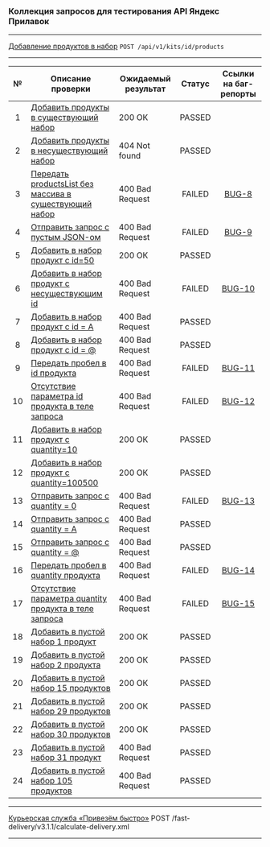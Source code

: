 ### Коллекция запросов для тестирования API Яндекс Прилавок

---

[Добавление продуктов в набор](https://www.postman.com/forweb/workspace/lavka/collection/34470293-43a0352a-462a-446f-ad79-50a57974f293) `POST /api/v1/kits/id/products`

---

| №   | Описание проверки                                                                                                                                              | Ожидаемый результат | Статус | Ссылки на баг-репорты                                     |
|:---:|----------------------------------------------------------------------------------------------------------------------------------------------------------------|---------------------|:------:|:---------------------------------------------------------:|
| 1   | [Добавить продукты в существующий набор](https://www.postman.com/forweb/workspace/lavka/request/34470293-fe784084-0c06-414a-b4be-b25ca66d6696)                 | 200 ОК              | PASSED |                                                           |
| 2   | [Добавить продукты в несуществующий набор](https://www.postman.com/forweb/workspace/lavka/request/34470293-44a855d7-4b88-48a2-9cf5-b409f533ea35)               | 404 Not found       | PASSED |                                                           |
| 3   | [Передать productsList без массива в существующий набор](https://www.postman.com/forweb/workspace/lavka/request/34470293-2223f468-2c0a-4bce-8f34-e15160df49bb) | 400 Bad Request     | FAILED | [BUG-8](https://heorhii-ap.youtrack.cloud/issue/BUG-8)    |
| 4   | [Отправить запрос с пустым JSON-ом](https://www.postman.com/forweb/workspace/lavka/request/34470293-4bd8bd7e-e6a1-40fb-be6e-b0abec46f5fa)                      | 400 Bad Request     | FAILED | [BUG-9](https://heorhii-ap.youtrack.cloud/issue/BUG-9)    |
| 5   | [Добавить в набор продукт с id=50](https://www.postman.com/forweb/workspace/lavka/request/34470293-4a4deb60-b4b9-4ecf-bc91-ce85de34135a)                       | 200 ОК              | PASSED |                                                           |
| 6   | [Добавить в набор продукт с несуществующим id](https://www.postman.com/forweb/workspace/lavka/request/34470293-9f287045-d859-4a61-b893-1044c0a635d6)           | 400 Bad Request     | FAILED | [BUG-10](https://heorhii-ap.youtrack.cloud/issue/BUG-10)  |
| 7   | [Добавить в набор продукт с id = A](https://www.postman.com/forweb/workspace/lavka/request/34470293-6aecd383-8f82-4a9b-a427-f73764db65ad)                      | 400 Bad Request     | PASSED |                                                           |
| 8   | [Добавить в набор продукт с id = @](https://www.postman.com/forweb/workspace/lavka/request/34470293-cf63d202-8628-4398-8e25-b56c46cda4b7)                      | 400 Bad Request     | PASSED |                                                           |
| 9   | [Передать пробел в id продукта](https://www.postman.com/forweb/workspace/lavka/request/34470293-21fc245e-a633-4514-b8cc-df30c3127eda)                          | 400 Bad Request     | FAILED | [BUG-11](https://heorhii-ap.youtrack.cloud/issue/BUG-11)  |
| 10  | [Отсутствие параметра id продукта в теле запроса](https://www.postman.com/forweb/workspace/lavka/request/34470293-a66448c5-bf5a-4cad-971a-f1da3208185a)        | 400 Bad Request     | FAILED | [BUG-12](https://heorhii-ap.youtrack.cloud/issue/BUG-12)  |
| 11  | [Добавить в набор продукт с quantity=10](https://www.postman.com/forweb/workspace/lavka/request/34470293-62993dbb-0b49-4e92-8399-3bc38e94acc8)                 | 200 ОК              | PASSED |                                                           |
| 12  | [Добавить в набор продукт с quantity=100500](https://www.postman.com/forweb/workspace/lavka/request/34470293-811c99a8-9688-4708-a10c-4dc1d4a0cb9a)             | 200 ОК              | PASSED |                                                           |
| 13  | [Отправить запрос с quantity = 0](https://www.postman.com/forweb/workspace/lavka/request/34470293-6d624997-915c-4502-94f3-5c5f6b39881b)                        | 400 Bad Request     | FAILED | [BUG-13](https://heorhii-ap.youtrack.cloud/issue/BUG-13)  |
| 14  | [Отправить запрос с quantity = A](https://www.postman.com/forweb/workspace/lavka/request/34470293-d77ed467-de40-49d1-9d9c-393e7a3bf6b7)                        | 400 Bad Request     | PASSED |                                                           |
| 15  | [Отправить запрос с quantity = @](https://www.postman.com/forweb/workspace/lavka/request/34470293-0ba6583e-cee2-404f-8b8b-668a98a48916)                        | 400 Bad Request     | PASSED |                                                           |
| 16  | [Передать пробел в quantity продукта](https://www.postman.com/forweb/workspace/lavka/request/34470293-404cbebf-444c-45f6-9822-6f9a6d1f4bbb)                    | 400 Bad Request     | FAILED | [BUG-14](https://heorhii-ap.youtrack.cloud/issue/BUG-14)  |
| 17  | [Отсутствие параметра quantity продукта в теле запроса](https://www.postman.com/forweb/workspace/lavka/request/34470293-c4a8bf67-2070-4190-8247-ab3dc05c92b6)  | 400 Bad Request     | FAILED | [BUG-15](https://heorhii-ap.youtrack.cloud/issue/BUG-15)  |
| 18  | [Добавить в пустой набор 1 продукт](https://www.postman.com/forweb/workspace/lavka/request/34470293-e85e38ec-230a-4482-8a67-0a8c171b19ac)                      | 200 ОК              | PASSED |                                                           |
| 19  | [Добавить в пустой набор 2 продукта](https://www.postman.com/forweb/workspace/lavka/request/34470293-8be17f0d-3b1a-4220-acda-a460247c5585)                     | 200 ОК              | PASSED |                                                           |
| 20  | [Добавить в пустой набор 15 продуктов](https://www.postman.com/forweb/workspace/lavka/request/34470293-497a254c-8187-4940-ab43-745ffbaa8022)                   | 200 ОК              | PASSED |                                                           |
| 21  | [Добавить в пустой набор 29 продуктов](https://www.postman.com/forweb/workspace/lavka/request/34470293-27fcc352-bfdd-404f-927e-4eeba75952d7)                   | 200 ОК              | PASSED |                                                           |
| 22  | [Добавить в пустой набор 30 продуктов](https://www.postman.com/forweb/workspace/lavka/request/34470293-65d6ff1f-ace0-4f18-b09a-926445d3b256)                   | 200 ОК              | PASSED |                                                           |
| 23  | [Добавить в пустой набор 31 продукт](https://www.postman.com/forweb/workspace/lavka/request/34470293-94ea7414-244c-43b6-baa8-d6ca0dee4dc0)                     | 400 Bad Request     | PASSED |                                                           |
| 24  | [Добавить в пустой набор 105 продуктов](https://www.postman.com/forweb/workspace/lavka/request/34470293-d9a6acc5-448b-4957-a3b2-e0328e0715f7)                  | 400 Bad Request     | PASSED |                                                           |

---

[Курьерская служба «Привезём быстро»](https://www.postman.com/forweb/workspace/lavka/collection/34470293-2639eb85-a518-4f07-a05c-d891af007682) POST /fast-delivery/v3.1.1/calculate-delivery.xml

---






